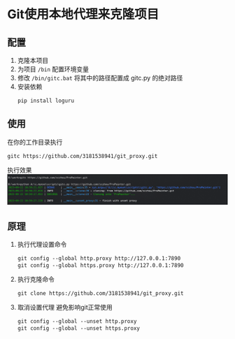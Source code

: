 # Git使用本地代理来克隆项目

## 配置

1. 克隆本项目
2. 为项目 `/bin` 配置环境变量
3. 修改 `/bin/gitc.bat` 将其中的路径配置成 gitc.py 的绝对路径
4. 安装依赖
   ```shell
   pip install loguru
   ```

## 使用

在你的工作目录执行

   ```shell
   gitc https://github.com/3181538941/git_proxy.git
   ```

执行效果
![img.png](img/img.png)

## 原理

1. 执行代理设置命令

    ```shell
    git config --global http.proxy http://127.0.0.1:7890
    git config --global https.proxy http://127.0.0.1:7890
    ```

2. 执行克隆命令

    ```shell
    git clone https://github.com/3181538941/git_proxy.git
    ```

3. 取消设置代理 避免影响git正常使用

    ```shell
    git config --global --unset http.proxy
    git config --global --unset https.proxy
    ```

